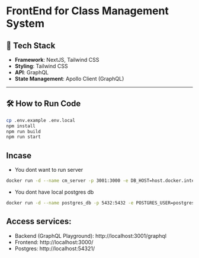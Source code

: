 # FrontEnd for Class Management System

## 🚀 Tech Stack

-   **Framework**: NextJS, Tailwind CSS
-   **Styling**: Tailwind CSS
-   **API**: GraphQL
-   **State Management**: Apollo Client (GraphQL)

---

## 🛠 How to Run Code

```bash
cp .env.example .env.local
npm install
npm run build
npm run start
```

## Incase

-   You dont want to run server

```bash
docker run -d --name cm_server -p 3001:3000 -e DB_HOST=host.docker.internal  -e DB_PORT=5432  -e DB_USERNAME=postgres  -e DB_PASSWORD=root  -e DB_DATABASE=cm_nest giahuyday/cm_nestjs:latest
```

-   You dont have local postgres db

```bash
docker run -d --name postgres_db -p 5432:5432 -e POSTGRES_USER=postgres -e POSTGRES_PASSWORD=root -e POSTGRES_DB=cm_nest postgres:15
```

## Access services:

-   Backend (GraphQL Playground): http://localhost:3001/graphql
-   Frontend: http://localhost:3000/
-   Postgres: http://localhost:54321/
